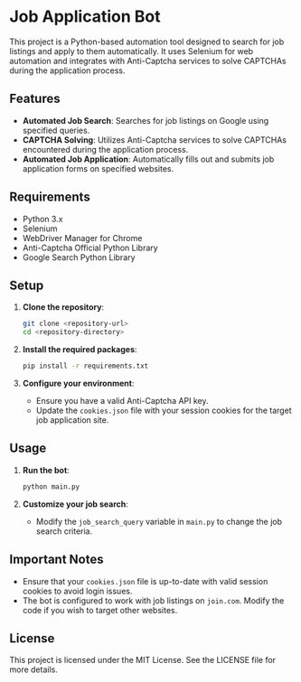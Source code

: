 # Job Application Bot

This project is a Python-based automation tool designed to search for job listings and apply to them automatically. It uses Selenium for web automation and integrates with Anti-Captcha services to solve CAPTCHAs during the application process.

## Features

- **Automated Job Search**: Searches for job listings on Google using specified queries.
- **CAPTCHA Solving**: Utilizes Anti-Captcha services to solve CAPTCHAs encountered during the application process.
- **Automated Job Application**: Automatically fills out and submits job application forms on specified websites.

## Requirements

- Python 3.x
- Selenium
- WebDriver Manager for Chrome
- Anti-Captcha Official Python Library
- Google Search Python Library

## Setup

1. **Clone the repository**:
   ```bash
   git clone <repository-url>
   cd <repository-directory>
   ```

2. **Install the required packages**:
   ```bash
   pip install -r requirements.txt
   ```

3. **Configure your environment**:
   - Ensure you have a valid Anti-Captcha API key.
   - Update the `cookies.json` file with your session cookies for the target job application site.

## Usage

1. **Run the bot**:
   ```bash
   python main.py
   ```

2. **Customize your job search**:
   - Modify the `job_search_query` variable in `main.py` to change the job search criteria.

## Important Notes

- Ensure that your `cookies.json` file is up-to-date with valid session cookies to avoid login issues.
- The bot is configured to work with job listings on `join.com`. Modify the code if you wish to target other websites.

## License

This project is licensed under the MIT License. See the LICENSE file for more details.

